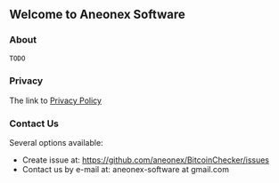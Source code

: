 ## Welcome to Aneonex Software

### About
```markdown
TODO
```

### Privacy
The link to [Privacy Policy](/policy/privacy_policy)

### Contact Us
Several options available:
- Create issue at: https://github.com/aneonex/BitcoinChecker/issues
- Contact us by e-mail at: aneonex-software at gmail.com
